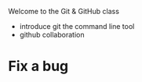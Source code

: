 Welcome to the Git & GitHub class

* introduce git the command line tool
* github collaboration

# Fix a bug
